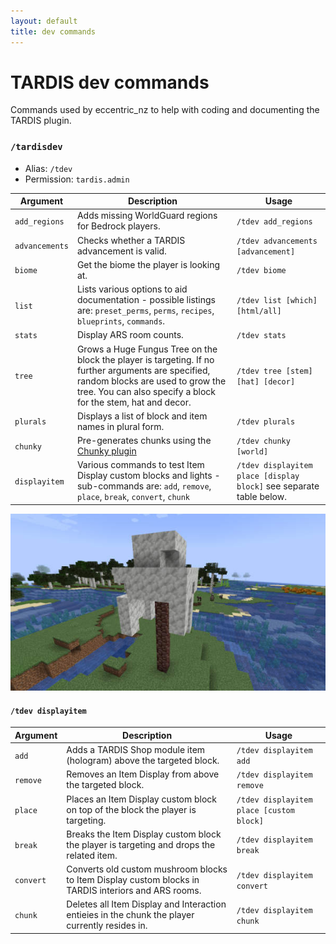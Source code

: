 ```yaml
---
layout: default
title: dev commands
---
```


# TARDIS dev commands

Commands used by eccentric_nz to help with coding and documenting the TARDIS plugin.

### `/tardisdev`

* Alias: `/tdev`
* Permission: `tardis.admin`

| Argument       | Description                                                                                                                                                                                              | Usage                              |
|----------------|----------------------------------------------------------------------------------------------------------------------------------------------------------------------------------------------------------|------------------------------------|
| `add_regions`  | Adds missing WorldGuard regions for Bedrock players.                                                                                                                                                     | `/tdev add_regions`                |
| `advancements` | Checks whether a TARDIS advancement is valid.                                                                                                                                                            | `/tdev advancements [advancement]` |
| `biome`        | Get the biome the player is looking at.                                                                                                                                                                  | `/tdev biome`                      |
| `list`         | Lists various options to aid documentation - possible listings are: `preset_perms`, `perms`, `recipes`, `blueprints`, `commands`.                                                                        | `/tdev list [which] [html/all]`    |
| `stats`        | Display ARS room counts.                                                                                                                                                                                 | `/tdev stats`                      |
| <a id="tree"></a>`tree`  | Grows a Huge Fungus Tree on the block the player is targeting. If no further arguments are specified, random blocks are used to grow the tree. You can also specify a block for the stem, hat and decor. | `/tdev tree [stem] [hat] [decor]`  |
| `plurals`      | Displays a list of block and item names in plural form.                                                                                                                                                  | `/tdev plurals`                    |
| `chunky`       | Pre-generates chunks using the [Chunky plugin](https://www.spigotmc.org/resources/chunky.81534/)                                                                                                         | `/tdev chunky [world]`             |
| `displayitem`   | Various commands to test Item Display custom blocks and lights - sub-commands are: `add`, `remove`, `place`, `break`, `convert`, `chunk` | `/tdev displayitem place [display block]` see separate table below.

![Custom tree](images/docs/tree.jpg)

#### `/tdev displayitem`

| Argument     | Description                                                                                                                        | Usage                                    |
| ------------ | ---------------------------------------------------------------------------------------------------------------------------------- | ---------------------------------------- |
| `add`        | Adds a TARDIS Shop module item (hologram) above the targeted block.                                                                | `/tdev displayitem add`                  |
| `remove`     | Removes an Item Display from above the targeted block.                                                                             | `/tdev displayitem remove`               |
| `place`      | Places an Item Display custom block on top of the block the player is targeting.                                                   | `/tdev displayitem place [custom block]` |
| `break`      | Breaks the Item Display custom block the player is targeting and drops the related item.                                           | `/tdev displayitem break`                |
| `convert`    | Converts old custom mushroom blocks to Item Display custom blocks in TARDIS interiors and ARS rooms.                               | `/tdev displayitem convert`              |
| `chunk`      | Deletes all Item Display and Interaction entieies in the chunk the player currently resides in.                                    | `/tdev displayitem chunk`                |
